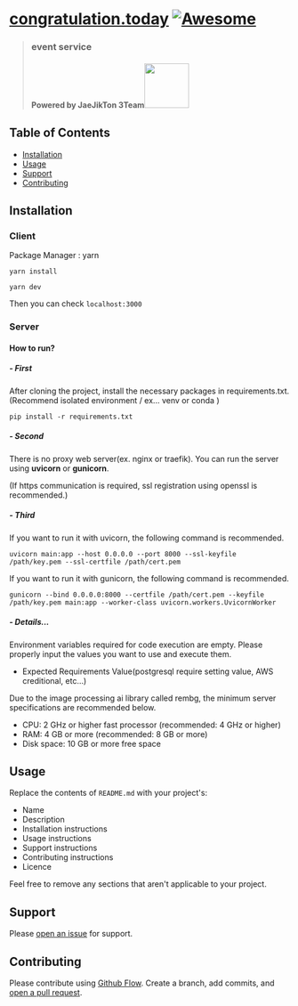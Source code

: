 <!--lint disable awesome-heading--> <!--lint disable awesome-git-repo-age-->
<!--lint disable awesome-license--> 
<!--lint disable double-link-->

# [congratulation.today](https://congratulation.today/) [![Awesome](https://awesome.re/badge.svg)](https://awesome.re) 
<!--lint disable awesome-badge-->
<!--lint disable awesome-heading-->
 > ### event service
 > #### Powered by JaeJikTon 3Team<a href="https://congratulation.today"><img src="https://jaejikton-3team.s3.ap-northeast-2.amazonaws.com/jaejikton-image/Screen+Shot+2023-02-20+at+23.10.49.png" width= 80></a>


## Table of Contents

- [Installation](#installation)
- [Usage](#usage)
- [Support](#support)
- [Contributing](#contributing)

## Installation


### Client
Package Manager : yarn
~~~
yarn install

yarn dev
~~~
Then you can check `localhost:3000`

### Server

#### How to run?
##### - First
After cloning the project, install the necessary packages in requirements.txt. (Recommend isolated environment / ex... venv or conda )

    pip install -r requirements.txt
    

##### - Second 
There is no proxy web server(ex. nginx or traefik). You can run the server using <b>uvicorn</b> or <b>gunicorn</b>.
<p>(If https communication is required, ssl registration using openssl is recommended.)

##### - Third
If you want to run it with uvicorn, the following command is recommended.

    uvicorn main:app --host 0.0.0.0 --port 8000 --ssl-keyfile /path/key.pem --ssl-certfile /path/cert.pem
    
    
If you want to run it with gunicorn, the following command is recommended.
    
    
    gunicorn --bind 0.0.0.0:8000 --certfile /path/cert.pem --keyfile /path/key.pem main:app --worker-class uvicorn.workers.UvicornWorker

    
    
##### - Details...
Environment variables required for code execution are empty. Please properly input the values you want to use and execute them.
- Expected Requirements Value(postgresql require setting value, AWS creditional, etc...)

Due to the image processing ai library called rembg, the minimum server specifications are recommended below.
- CPU: 2 GHz or higher fast processor (recommended: 4 GHz or higher)
- RAM: 4 GB or more (recommended: 8 GB or more)
- Disk space: 10 GB or more free space

## Usage

Replace the contents of `README.md` with your project's:

- Name
- Description
- Installation instructions
- Usage instructions
- Support instructions
- Contributing instructions
- Licence

Feel free to remove any sections that aren't applicable to your project.

## Support

Please [open an issue](https://github.com/fraction/readme-boilerplate/issues/new) for support.

## Contributing

Please contribute using [Github Flow](https://guides.github.com/introduction/flow/). Create a branch, add commits, and [open a pull request](https://github.com/fraction/readme-boilerplate/compare/).
